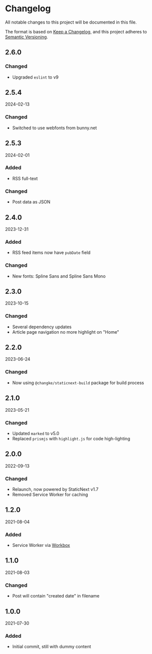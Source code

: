 # Changelog

All notable changes to this project will be documented in this file.

The format is based on [Keep a Changelog](https://keepachangelog.com/en/1.0.0/),
and this project adheres to [Semantic Versioning](https://semver.org/spec/v2.0.0.html).

## 2.6.0
### Changed
- Upgraded `eslint` to v9

## 2.5.4
2024-02-13
### Changed
- Switched to use webfonts from bunny.net

## 2.5.3
2024-02-01
### Added
- RSS full-text
### Changed
- Post data as JSON

## 2.4.0
2023-12-31
### Added
- RSS feed items now have `pubDate` field
### Changed
- New fonts: Spline Sans and Spline Sans Mono

## 2.3.0
2023-10-15
### Changed
- Several dependency updates
- Article page navigation no more highlight on "Home"

## 2.2.0
2023-06-24
### Changed
- Now using `@changke/staticnext-build` package for build process

## 2.1.0
2023-05-21
### Changed
- Updated `marked` to v5.0
- Replaced `prismjs` with `highlight.js` for code high-lighting

## 2.0.0
2022-09-13
### Changed
- Relaunch, now powered by StaticNext v1.7
- Removed Service Worker for caching

## 1.2.0
2021-08-04
### Added
- Service Worker via [Workbox](https://developers.google.com/web/tools/workbox)

## 1.1.0
2021-08-03
### Changed
- Post will contain "created date" in filename

## 1.0.0
2021-07-30
### Added
- Initial commit, still with dummy content
